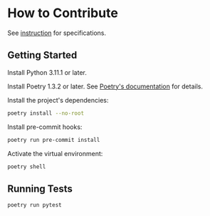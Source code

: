# How to Contribute

See [instruction](instructions.pdf) for specifications.

## Getting Started

Install Python 3.11.1 or later.

Install Poetry 1.3.2 or later. See
[Poetry's documentation](https://python-poetry.org/docs/) for details.

Install the project's dependencies:

```sh
poetry install --no-root
```

Install pre-commit hooks:

```sh
poetry run pre-commit install
```

Activate the virtual environment:

```sh
poetry shell
```

## Running Tests

```sh
poetry run pytest
```
